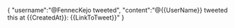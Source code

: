 { "username":"@FennecKejo tweeted", "content":"@{{UserName}} tweeted this at {{CreatedAt}}: {{LinkToTweet}}" }
